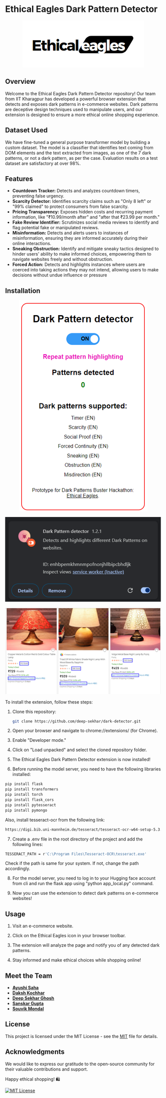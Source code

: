 # Ethical Eagles Dark Pattern Detector

<p align="center">
  <img src="./images/Logo.png" alt="animated" />
</p>

## Overview

Welcome to the Ethical Eagles Dark Pattern Detector repository! Our team from IIT Kharagpur has developed a powerful browser extension that detects and exposes dark patterns in e-commerce websites. Dark patterns are deceptive design techniques used to manipulate users, and our extension is designed to ensure a more ethical online shopping experience.

## Dataset Used

We have fine-tuned a general purpose transformer model by building a custom dataset. The model is a classifier that identifies text coming from DOM elements and the text extracted from images, as one of the 7 dark patterns, or not a dark pattern, as per the case. Evaluation results on a test dataset are satisfactory at over 98%.

## Features

- **Countdown Tracker:** Detects and analyzes countdown timers, preventing false urgency.
- **Scarcity Detector:** Identifies scarcity claims such as "Only 8 left" or "99% claimed" to protect consumers from false scarcity.
- **Pricing Transparency:** Exposes hidden costs and recurring payment information, like "₹10.99/month after" and "after that ₹23.99 per month."
- **Fake Review Identifier:** Scrutinizes social media reviews to identify and flag potential fake or manipulated reviews.
- **Misinformation:** Detects and alerts users to instances of misinformation, ensuring they are informed accurately during their online interactions.
- **Sneaking Obstruction:** Identify and mitigate sneaky tactics designed to hinder users' ability to make informed choices, empowering them to navigate websites freely and without obstruction.
- **Forced Action:** Detects and highlights instances where users are coerced into taking actions they may not intend, allowing users to make decisions without undue influence or pressure

## Installation
<p align="center">
  <img src="./images/Extension.png" alt="animated" />
</p>
<p align="center">
  <img src="./images/logo1.png" alt="animated" />
</p>
<p align="center">
  <img src="./images/example.png" alt="animated" />
</p>

To install the extension, follow these steps:

1. Clone this repository:

   ```bash
   git clone https://github.com/deep-sekhar/dark-detector.git
   ```

2. Open your browser and navigate to chrome://extensions/  (for Chrome).

3. Enable "Developer mode."

4. Click on "Load unpacked" and select the cloned repository folder.

5. The Ethical Eagles Dark Pattern Detector extension is now installed!

6. Before running the model server, you need to have the following libraries installed:
  ```bash
  pip install flask
  pip install transformers
  pip install torch
  pip install flask_cors
  pip install pytesseract
  pip install pymongo 
  ```
Also, install tesseract-ocr from the following link:
  ```bash
  https://digi.bib.uni-mannheim.de/tesseract/tesseract-ocr-w64-setup-5.3.3.20231005.exe
  ```

7. Create a .env file in the root directory of the project and add the following lines:
  ```bash
  TESSERACT_PATH = r'C:\Program Files\Tesseract-OCR\tesseract.exe'
  ```
Check if the path is same for your system. If not, change the path accordingly.

8. For the model server, you need to log in to your Hugging face account from cli and run the flask app using "python app_local.py" command.

9. Now you can use the extension to detect dark patterns on e-commerce websites!

## Usage

1. Visit an e-commerce website.

2. Click on the Ethical Eagles icon in your browser toolbar.

3. The extension will analyze the page and notify you of any detected dark patterns.

4. Stay informed and make ethical choices while shopping online!

## Meet the Team

- **[Ayushi Saha](https://github.com/Code-2k2)**
- **[Daksh Kochhar](https://github.com/17AtGithub)**
- **[Deep Sekhar Ghosh](https://github.com/deep-sekhar)**
- **[Sanskar Gupta](https://github.com/sanskar12k)**
- **[Souvik Mondal](https://github.com/souvikm2002)**

## License

This project is licensed under the MIT License - see the [MIT](https://choosealicense.com/licenses/mit/) file for details.

## Acknowledgments

We would like to express our gratitude to the open-source community for their valuable contributions and support.

Happy ethical shopping! 🛍️

[![MIT License](https://img.shields.io/badge/License-MIT-blue.svg)](LICENSE)